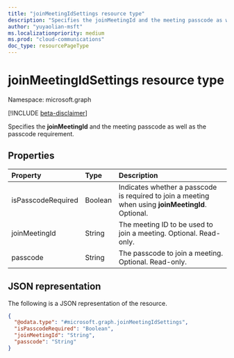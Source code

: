 ```yaml
---
title: "joinMeetingIdSettings resource type"
description: "Specifies the joinMeetingId and the meeting passcode as well as the passcode requirement."
author: "yuyaolian-msft"
ms.localizationpriority: medium
ms.prod: "cloud-communications"
doc_type: resourcePageType
---
```


# joinMeetingIdSettings resource type

Namespace: microsoft.graph

[!INCLUDE [beta-disclaimer](../../includes/beta-disclaimer.md)]

Specifies the **joinMeetingId** and the meeting passcode as well as the passcode requirement.

## Properties

| Property            | Type      | Description                                   |
|:--------------------|:----------|:----------------------------------------------|
| isPasscodeRequired  | Boolean   | Indicates whether a passcode is required to join a meeting when using **joinMeetingId**. Optional. |
| joinMeetingId       | String    | The meeting ID to be used to join a meeting. Optional. Read-only. |
| passcode            | String    | The passcode to join a meeting.  Optional. Read-only. |
## JSON representation

The following is a JSON representation of the resource.
<!-- {
  "blockType": "resource",
  "@odata.type": "microsoft.graph.joinMeetingIdSettings"
}
-->

``` json
{
  "@odata.type": "#microsoft.graph.joinMeetingIdSettings",
  "isPasscodeRequired": "Boolean",
  "joinMeetingId": "String",
  "passcode": "String"
}
```
